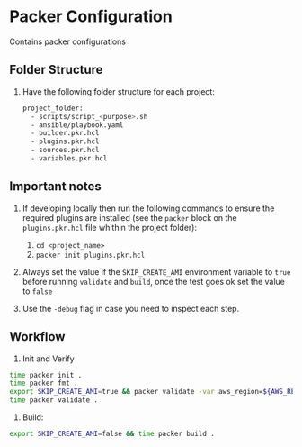 # Packer Configuration

Contains packer configurations

## Folder Structure

1. Have the following folder structure for each project:

    ```bash
    project_folder:
      - scripts/script_<purpose>.sh
      - ansible/playbook.yaml
      - builder.pkr.hcl
      - plugins.pkr.hcl
      - sources.pkr.hcl
      - variables.pkr.hcl
    ```

## Important notes

1. If developing locally then run the following commands to ensure the required plugins are installed (see the `packer` block on the `plugins.pkr.hcl` file whithin the project folder):
    1. `cd <project_name>`
    1. `packer init plugins.pkr.hcl`

1. Always set the value if the  `SKIP_CREATE_AMI` environment variable to `true` before running `validate` and `build`, once the test goes ok set the value to `false`
1. Use the `-debug` flag in case you need to inspect each step.

## Workflow

1. Init and Verify

```bash
time packer init .
time packer fmt .
export SKIP_CREATE_AMI=true && packer validate -var aws_region=${AWS_REGION} .
time packer validate .
```

1. Build:

```bash
export SKIP_CREATE_AMI=false && time packer build .
```
